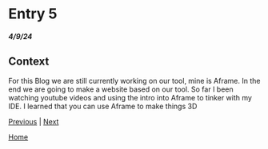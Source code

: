 # Entry 5
##### 4/9/24

## Context
For this Blog we are still currently working on our tool, mine is Aframe. In the end we are going to make a website based on our tool. So far I been watching youtube videos and using the intro into Aframe to tinker with my IDE. I learned that you can use Aframe to make things 3D
























[Previous](entry04.md) | [Next](entry06.md)

[Home](../README.md)

